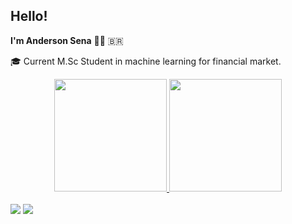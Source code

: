 ## Hello!
**I'm Anderson Sena** :man_technologist: :brazil: </br>

:mortar_board: Current M.Sc Student in machine learning for financial market.
</br>
<div align="center">
  <a href="https://github.com/dussantos">
  <img height="180em" src="https://github-readme-stats.vercel.app/api?username=dussantos&show_icons=true&theme=defaul&include_all_commits=true&count_private=true"/>
  <img height="180em" src="https://github-readme-stats.vercel.app/api/top-langs/?username=dussantos&layout=compact&langs_count=7&theme=defaul"/>  
</div>
  </br>
 <div>
   <a href = "mailto:dussantos18@gmail.com"><img src="https://img.shields.io/badge/-Gmail-%23333?style=for-the-badge&logo=gmail&logoColor=white" target="_blank"></a>
  <a href="https://dussantos.github.io/anderson/" target="_blank"><img src="https://img.shields.io/badge/website-000000?style=for-the-badge&logo=About.me&logoColor=white" target="_blank"></a> 
  </div>
